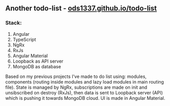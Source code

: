 ## Another todo-list - [ods1337.github.io/todo-list](https://ods1337.github.io/todo-list)

### Stack:

<ol>
<li>Angular</li>
<li>TypeScript</li>
<li>NgRx</li>
<li>RxJs</li>
<li>Angular Material</li>
<li>Loopback as API server</li>
<li>MongoDB as database</li>
</ol>

Based on my previous projects I've made to do list using: modules, components (routing inside modules and lazy load modules in main routing file).
State is managed by NgRx, subscriptions are made on init and unsibscribed on destroy (RxJs), then data is sent to Loopback server (API) which is pushing it towards MongoDB cloud.
UI is made in Angular Material.
